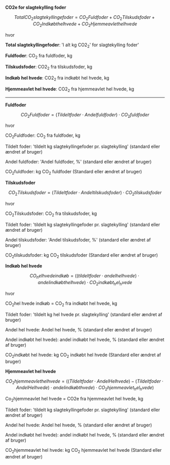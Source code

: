 **CO2e for slagtekylling foder**

$$Total CO_2{slagtekyllingefoder} = CO_2{Fuldfoder} + CO_2{Tilskudsfoder} + CO_2{Indkøbt hel hvede} + CO_2{Hjemmeavlet hel hvede}$$

hvor 

**Total slagtekyllingefoder**: 'I alt kg CO2<sub>2</sub>' for slagtekylling foder'

**Fuldfoder**: CO<sub>2</sub> fra fuldfoder, kg 

**Tilskudsfoder**: CO2<sub>2</sub> fra tilskudsfoder, kg 

**Indkøb hel hvede**: CO2<sub>2</sub> fra indkøbt hel hvede, kg 

**Hjemmeavlet hel hvede**: CO2<sub>2</sub> fra hjemmeavlet hel hvede, kg 
___________________________________________

**Fuldfoder**

$$CO_2Fuldfoder = (Tildelt foder \cdot Andel fuldfoder) \cdot CO_2fuldfoder$$

hvor 

CO<sub>2</sub>Fuldfoder: CO<sub>2</sub> fra fuldfoder, kg

Tildelt foder: 'tildelt kg slagtekyllingefoder pr. slagtekylling' (standard eller ændret af bruger)

Andel fuldfoder: 'Andel fuldfoder, %' (standard eller ændret af bruger) 

CO<sub>2</sub>fuldfoder: kg CO<sub>2</sub> fuldfoder (Standard eller ændret af bruger)


**Tilskudsfoder**

$$CO_2Tilskudsfoder = (Tildelt foder \cdot Andel tilskudsfoder) \cdot CO_2tilskudsfoder$$

hvor 

CO<sub>2</sub>Tilskudsfoder: CO<sub>2</sub> fra tilskudsfoder, kg

Tildelt foder: 'tildelt kg slagtekyllingefoder pr. slagtekylling' (standard eller ændret af bruger)

Andel tilskudsfoder: 'Andel tilskudsfoder, %' (standard eller ændret af bruger) 

CO<sub>2</sub>tilskudsfoder: kg CO<sub>2</sub> tilskudsfoder (Standard eller ændret af bruger)

**Indkøb hel hvede**

$$CO_helhvede indkøb = ((tildelt foder\cdot andel hel hvede) \cdot andel indkøbt hel hvede) \cdot CO_2indkøbt_hel_hvede$$

hvor

CO<sub>2</sub>hel hvede indkøb = CO<sub>2</sub> fra indkøbt hel hvede, kg 

Tildelt foder: 'tildelt kg hel hvede pr. slagtekylling' (standard eller ændret af bruger)

Andel hel hvede: Andel hel hvede, % (standard eller ændret af bruger) 

Andel indkøbt hel hvede): andel indkøbt hel hvede, % (standard eller ændret af bruger) 

CO<sub>2</sub>indkøbt hel hvede: kg CO<sub>2</sub> indkøbt hel hvede (Standard eller ændret af bruger)

**Hjemmeavlet hel hvede**

$$CO_2hjemmeavlet hel hvede = ((Tildelt foder \cdot Andel Hel hvede)-(Tildelt foder \cdot Andel Hel hvede) \cdot andel indkøbt hvede) \cdot CO_2hjemmeavlet_hel_hvede)$$

Co<sub>2</sub>hjemmeavlet hel hvede = CO2e fra hjemmeavlet hel hvede, kg 

Tildelt foder: 'tildelt kg slagtekyllingefoder pr. slagtekylling' (standard eller ændret af bruger)

Andel hel hvede: Andel hel hvede, % (standard eller ændret af bruger) 

Andel indkøbt hel hvede): andel indkøbt hel hvede, % (standard eller ændret af bruger)

CO<sub>2</sub>hjemmeavlet hel hvede: kg CO<sub>2</sub> hjemmeavlet hel hvede (Standard eller ændret af bruger)
